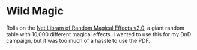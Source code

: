 # Wild Magic

Rolls on the [Net Libram of Random Magical Effects v2.0](https://centralia.aquest.com/downloads/NLRMEv2.pdf), a giant random table with 10,000 different magical effects. I wanted to use this for my DnD campaign, but it was too much of a hassle to use the PDF.
